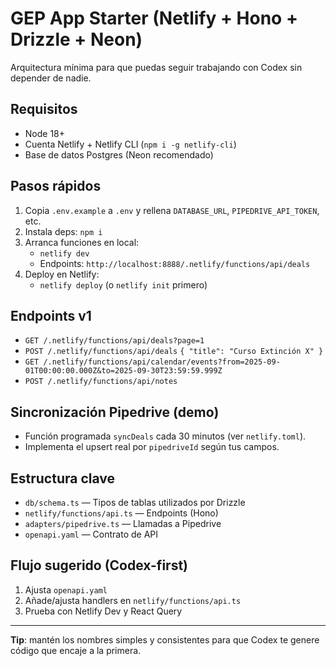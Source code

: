 # GEP App Starter (Netlify + Hono + Drizzle + Neon)

Arquitectura mínima para que puedas seguir trabajando con Codex sin depender de nadie.

## Requisitos
- Node 18+
- Cuenta Netlify + Netlify CLI (`npm i -g netlify-cli`)
- Base de datos Postgres (Neon recomendado)

## Pasos rápidos
1. Copia `.env.example` a `.env` y rellena `DATABASE_URL`, `PIPEDRIVE_API_TOKEN`, etc.
2. Instala deps: `npm i`
3. Arranca funciones en local:
   - `netlify dev`
   - Endpoints: `http://localhost:8888/.netlify/functions/api/deals`
4. Deploy en Netlify:
   - `netlify deploy` (o `netlify init` primero)

## Endpoints v1
- `GET /.netlify/functions/api/deals?page=1`
- `POST /.netlify/functions/api/deals` `{ "title": "Curso Extinción X" }`
- `GET /.netlify/functions/api/calendar/events?from=2025-09-01T00:00:00.000Z&to=2025-09-30T23:59:59.999Z`
- `POST /.netlify/functions/api/notes`

## Sincronización Pipedrive (demo)
- Función programada `syncDeals` cada 30 minutos (ver `netlify.toml`).
- Implementa el upsert real por `pipedriveId` según tus campos.

## Estructura clave
- `db/schema.ts` — Tipos de tablas utilizados por Drizzle
- `netlify/functions/api.ts` — Endpoints (Hono)
- `adapters/pipedrive.ts` — Llamadas a Pipedrive
- `openapi.yaml` — Contrato de API

## Flujo sugerido (Codex-first)
1. Ajusta `openapi.yaml`
2. Añade/ajusta handlers en `netlify/functions/api.ts`
3. Prueba con Netlify Dev y React Query

---

**Tip**: mantén los nombres simples y consistentes para que Codex te genere código que encaje a la primera.
